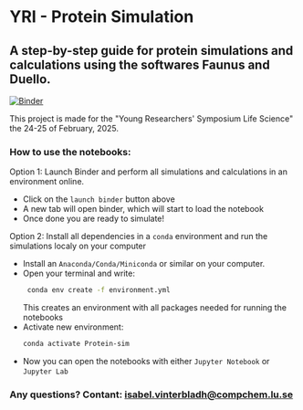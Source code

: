 # YRI - Protein Simulation
## A step-by-step guide for protein simulations and calculations using the softwares Faunus and Duello.


[![Binder](https://mybinder.org/badge_logo.svg)](https://mybinder.org/v2/gh/IVinterbladh/YRI-Protein-Simulation/HEAD)

This project is made for the "Young Researchers' Symposium Life Science" the 24-25 of February, 2025.

### How to use the notebooks:

Option 1:
Launch Binder and perform all simulations and calculations in an environment online.
 - Click on the `launch binder` button above
 - A new tab will open binder, which will start to load the notebook
 - Once done you are ready to simulate!


Option 2:
Install all dependencies in a `conda` environment and run the simulations localy on your computer
 - Install an `Anaconda/Conda/Miniconda` or similar on your computer.
 - Open your terminal and write:
   ``` bash
    conda env create -f environment.yml
   ```
    This creates an environment with all packages needed for running the notebooks
- Activate new environment:
  ```bash
  conda activate Protein-sim
  ```
- Now you can open the notebooks with either `Jupyter Notebook` or `Jupyter Lab`

### Any questions? Contant: isabel.vinterbladh@compchem.lu.se


